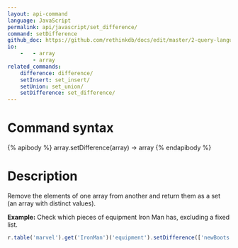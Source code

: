 ```yaml
---
layout: api-command 
language: JavaScript
permalink: api/javascript/set_difference/
command: setDifference
github_doc: https://github.com/rethinkdb/docs/edit/master/2-query-language/api/javascript/document-manipulation/setDifference.md
io:
    -   - array
        - array
related_commands:
    difference: difference/
    setInsert: set_insert/
    setUnion: set_union/
    setDifference: set_difference/
---
```


# Command syntax #

{% apibody %}
array.setDifference(array) &rarr; array
{% endapibody %}

# Description #

Remove the elements of one array from another and return them as a set (an array with
distinct values).

__Example:__ Check which pieces of equipment Iron Man has, excluding a fixed list.

```js
r.table('marvel').get('IronMan')('equipment').setDifference(['newBoots', 'arc_reactor']).run(conn, callback)
```


